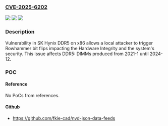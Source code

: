 ### [CVE-2025-6202](https://cve.mitre.org/cgi-bin/cvename.cgi?name=CVE-2025-6202)
![](https://img.shields.io/static/v1?label=Product&message=DDR5&color=blue)
![](https://img.shields.io/static/v1?label=Version&message=DIMMs%20produced%20from%202021-1%20until%202024-12%20&color=brightgreen)
![](https://img.shields.io/static/v1?label=Vulnerability&message=n%2Fa&color=blue)

### Description

Vulnerability in SK Hynix DDR5 on x86 allows a local attacker to trigger Rowhammer bit flips impacting the Hardware Integrity and the system's security. This issue affects DDR5: DIMMs produced from 2021-1 until 2024-12.

### POC

#### Reference
No PoCs from references.

#### Github
- https://github.com/fkie-cad/nvd-json-data-feeds

